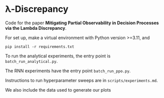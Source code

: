 # λ-Discrepancy
Code for the paper **Mitigating Partial Observability in 
Decision Processes via the Lambda Discrepancy**.

For set up, make a virtual environment with
Python version >=3.11, and
```shell
pip install -r requirements.txt
```

To run the analytical experiments, the entry point
is `batch_run_analytical.py`.

The RNN experiments have the entry point
`batch_run_ppo.py`.

Instructions to run hyperparameter sweeps are
in `scripts/experiments.md`.

We also include the data used to generate our plots
